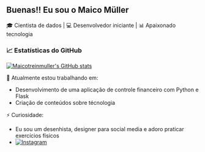 ## Buenas!! Eu sou o Maico Müller 

🎓 Cientista de dados | 💻 Desenvolvedor iniciante | 📊 Apaixonado tecnologia

### 📈 Estatísticas do GitHub
[![Maicotreinmuller's GitHub stats](https://github-readme-stats.vercel.app/api?username=maicotreinmuller&show_icons=true&theme=dark)](https://github.com/anuraghazra/github-readme-stats)

🔭 Atualmente estou trabalhando em: 
- Desenvolvimento de uma aplicação de controle financeiro com Python e Flask
- Criação de conteúdos sobre técnologia

⚡ Curiosidade: 
- Eu sou um desenhista, designer para social media e adoro praticar exercícios físicos
- [![Instagram](https://img.shields.io/badge/Instagram-%40desenhos__muller-E4405F?style=flat-square&logo=instagram&logoColor=white)](https://www.instagram.com/desenhos_muller)

